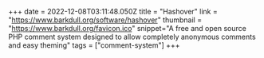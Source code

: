 +++
date = 2022-12-08T03:11:48.050Z
title = "Hashover"
link = "https://www.barkdull.org/software/hashover"
thumbnail = "https://www.barkdull.org/favicon.ico"
snippet="A free and open source PHP comment system designed to allow completely anonymous comments and easy theming"
tags = ["comment-system"]
+++
